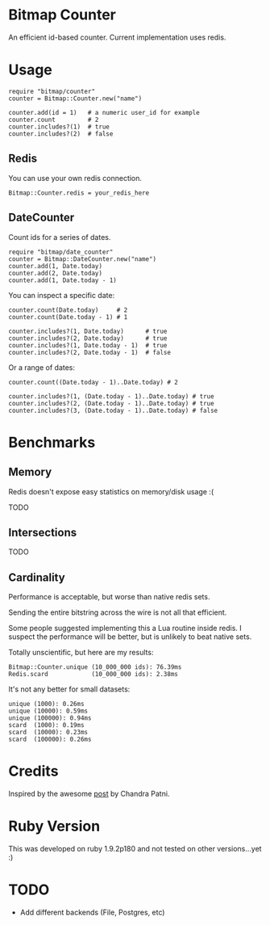 # Bitmap Counter

An efficient id-based counter. Current implementation uses redis.

# Usage

    require "bitmap/counter"
    counter = Bitmap::Counter.new("name")
    
    counter.add(id = 1)   # a numeric user_id for example
    counter.count         # 2
    counter.includes?(1)  # true
    counter.includes?(2)  # false

## Redis

You can use your own redis connection.

    Bitmap::Counter.redis = your_redis_here
    
## DateCounter

Count ids for a series of dates.

    require "bitmap/date_counter"
    counter = Bitmap::DateCounter.new("name")
    counter.add(1, Date.today)
    counter.add(2, Date.today)
    counter.add(1, Date.today - 1)

You can inspect a specific date:
    
    counter.count(Date.today)     # 2
    counter.count(Date.today - 1) # 1

    counter.includes?(1, Date.today)      # true
    counter.includes?(2, Date.today)      # true
    counter.includes?(1, Date.today - 1)  # true
    counter.includes?(2, Date.today - 1)  # false
    
Or a range of dates:

    counter.count((Date.today - 1)..Date.today) # 2

    counter.includes?(1, (Date.today - 1)..Date.today) # true
    counter.includes?(2, (Date.today - 1)..Date.today) # true
    counter.includes?(3, (Date.today - 1)..Date.today) # false

# Benchmarks

## Memory

Redis doesn't expose easy statistics on memory/disk usage :(

TODO

## Intersections

TODO

## Cardinality

Performance is acceptable, but worse than native redis sets.

Sending the entire bitstring across the wire is not all that efficient.

Some people suggested implementing this a Lua routine inside redis. I suspect
the performance will be better, but is unlikely to beat native sets.

Totally unscientific, but here are my results:

    Bitmap::Counter.unique (10_000_000 ids): 76.39ms
    Redis.scard            (10_000_000 ids): 2.38ms
    
It's not any better for small datasets:

    unique (1000): 0.26ms
    unique (10000): 0.59ms
    unique (100000): 0.94ms
    scard  (1000): 0.19ms
    scard  (10000): 0.23ms
    scard  (100000): 0.26ms
        
# Credits

Inspired by the awesome [post](http://blog.getspool.com/2011/11/29/fast-easy-realtime-metrics-using-redis-bitmaps/) by Chandra Patni.
        
# Ruby Version

This was developed on ruby 1.9.2p180 and not tested on other versions...yet :)

# TODO

* Add different backends (File, Postgres, etc)